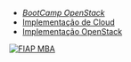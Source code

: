  - [*BootCamp OpenStack*](https://github.com/josecastillolema/fiap/tree/master/cld/openstack)
 - [Implementação de Cloud](https://github.com/josecastillolema/fiap/tree/master/cld/openstack)
 - [Implementação OpenStack](https://github.com/josecastillolema/fiap/tree/master/cld/openstack)

[![FIAP MBA](https://raw.githubusercontent.com/josecastillolema/fiap/master/img/cloud.png)](https://www.fiap.com.br/mba/mba-em-cloud-computing/)
